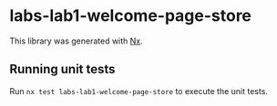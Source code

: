 # labs-lab1-welcome-page-store

This library was generated with [Nx](https://nx.dev).

## Running unit tests

Run `nx test labs-lab1-welcome-page-store` to execute the unit tests.
